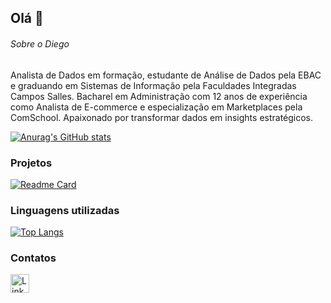 ## Olá 👋


###### Sobre o Diego
Analista de Dados em formação, estudante de Análise de Dados pela EBAC e graduando em Sistemas de Informação pela Faculdades Integradas Campos Salles. Bacharel em Administração com 12 anos de experiência como Analista de E-commerce e especialização em Marketplaces pela ComSchool. Apaixonado por transformar dados em insights estratégicos.

[![Anurag's GitHub stats](https://github-readme-stats.vercel.app/api?username=diegodigo23&show_icons=true&theme=dark)](https://github.com/anuraghazra/github-readme-stats)

### Projetos

[![Readme Card](https://github-readme-stats.vercel.app/api/pin/?username=diegodigo23&repo=diegodigo23.github.io&theme=dark)]([https://github.com/anuraghazra/github-readme-stats](https://github.com/diegodigo23/projeto?tab=readme-ov-file))

### Linguagens utilizadas

[![Top Langs](https://github-readme-stats.vercel.app/api/top-langs/?username=diegodigo23&layout=compact)](https://github.com/anuraghazra/github-readme-stats)

### Contatos

[<img src='https://img.shields.io/badge/LinkedIn-0077B5?style=for-the-badge&logo=linkedin&logoColor=white' alt='Linkedin' height='30'>](https://www.linkedin.com/in/diegopereira68/)
